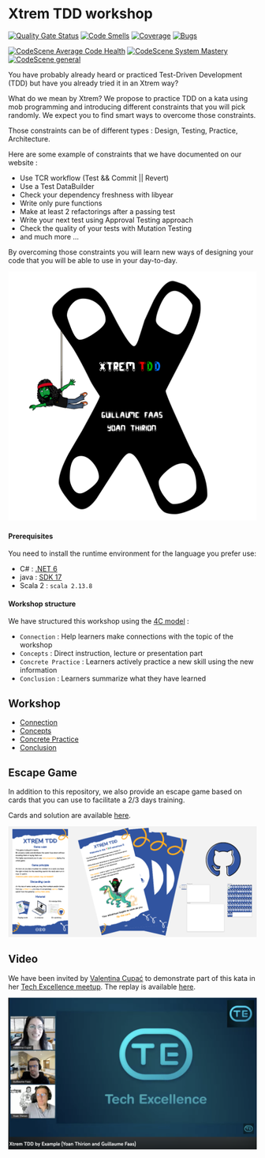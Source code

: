 # Xtrem TDD workshop
[![Quality Gate Status](https://sonarcloud.io/api/project_badges/measure?project=les-tontons-crafters_xtrem-tdd-0525&metric=alert_status)](https://sonarcloud.io/summary/new_code?id=les-tontons-crafters_xtrem-tdd-0525)
[![Code Smells](https://sonarcloud.io/api/project_badges/measure?project=les-tontons-crafters_xtrem-tdd-0525&metric=code_smells)](https://sonarcloud.io/summary/new_code?id=les-tontons-crafters_xtrem-tdd-0525)
[![Coverage](https://sonarcloud.io/api/project_badges/measure?project=les-tontons-crafters_xtrem-tdd-0525&metric=coverage)](https://sonarcloud.io/summary/new_code?id=les-tontons-crafters_xtrem-tdd-0525)
[![Bugs](https://sonarcloud.io/api/project_badges/measure?project=les-tontons-crafters_xtrem-tdd-0525&metric=bugs)](https://sonarcloud.io/summary/new_code?id=les-tontons-crafters_xtrem-tdd-0525)

[![CodeScene Average Code Health](https://codescene.io/projects/64234/status-badges/average-code-health)](https://codescene.io/projects/64234)
[![CodeScene System Mastery](https://codescene.io/projects/64234/status-badges/system-mastery)](https://codescene.io/projects/64234)
[![CodeScene general](https://codescene.io/images/analyzed-by-codescene-badge.svg)](https://codescene.io/projects/64234)

You have probably already heard or practiced Test-Driven Development (TDD) but have you already tried it in an Xtrem way?

What do we mean by Xtrem?
We propose to practice TDD on a kata using mob programming and introducing different constraints that you will pick randomly. We expect you to find smart ways to overcome those constraints.

Those constraints can be of different types : Design, Testing, Practice, Architecture.

Here are some example of constraints that we have documented on our website :
- Use TCR workflow (Test && Commit || Revert)
- Use a Test DataBuilder
- Check your dependency freshness with libyear
- Write only pure functions
- Make at least 2 refactorings after a passing test
- Write your next test using Approval Testing approach
- Check the quality of your tests with Mutation Testing
- and much more ...

By overcoming those constraints you will learn new ways of designing your code that you will be able to use in your day-to-day.

![Welcome](docs/img/xtrem-tdd-logo.png)

#### Prerequisites
You need to install the runtime environment for the language you prefer use:

- C# : [.NET 6](https://dotnet.microsoft.com/en-us/download/dotnet/6.0)
- java : [SDK 17](https://www.oracle.com/java/technologies/downloads/)
- Scala 2 : `scala 2.13.8`

#### Workshop structure
We have structured this workshop using the [4C model](https://www.bowperson.com/2017/11/reposting-a-quick-guide-to-the-4cs-map/) :

- `Connection` : Help learners make connections with the topic of the workshop
- `Concepts` : Direct instruction, lecture or presentation part
- `Concrete Practice` : Learners actively practice a new skill using the new information
- `Conclusion` :  Learners summarize what they have learned

## Workshop
- [Connection](docs/connection.md)
- [Concepts](docs/concepts.md)
- [Concrete Practice](docs/concrete-practice.md)
- [Conclusion](docs/conclusion.md)

## Escape Game
In addition to this repository, we also provide an escape game based on cards that you can use to facilitate a 2/3 days training.

Cards and solution are available [here](https://github.com/les-tontons-crafters/xtrem-tdd-escape-game).

![xtrem tdd cards game](https://raw.githubusercontent.com/les-tontons-crafters/xtrem-tdd-escape-game/main/img/cover-xtrem-tdd.png)

## Video
We have been invited by [Valentina Cupać](https://valentinacupac.com/) to demonstrate part of this kata in her [Tech Excellence meetup](https://www.meetup.com/techexcellence/). The replay is available [here](https://www.youtube.com/live/yxO7YHkB83I?feature=share).

[![Replay Xtrem TDD on Youtube](docs/img/video.png)](https://www.youtube.com/live/yxO7YHkB83I?feature=share)
